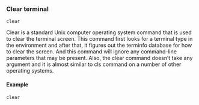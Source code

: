 ### Clear terminal

`clear`

Clear is a standard Unix computer operating system command that is used to clear the terminal screen. This command first looks for a terminal type in the environment and after that, it figures out the terminfo database for how to clear the screen. And this command will ignore any command-line parameters that may be present. Also, the clear command doesn’t take any argument and it is almost similar to cls command on a number of other operating systems.

#### Example

`clear`
